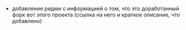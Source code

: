 
- добавление ридми с информацией о том, что это доработанный форк вот этого проекта (ссылка на него и краткое описание, что добавлено)
